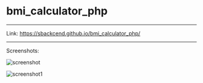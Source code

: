 # bmi_calculator_php

---

Link:  https://sbackcend.github.io/bmi_calculator_php/

---

Screenshots:

![screenshot](https://user-images.githubusercontent.com/107551364/185780473-16ffd5c0-5776-4e6a-9930-96b7a16d74fa.png)

![screenshot1](https://user-images.githubusercontent.com/107551364/185780480-9357df39-8f3d-47a5-a64d-97c9d67e0c91.png)

